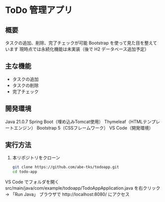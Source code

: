 # ToDo 管理アプリ

## 概要
タスクの追加、削除、完了チェックが可能
Bootstrap を使って見た目を整えています
現時点では永続化機能は未実装（後で H2 データベース追加予定）

## 主な機能
- タスクの追加
- タスクの削除
- 完了チェック

## 開発環境
Java 21.0.7
Spring Boot（埋め込みTomcat使用）
Thymeleaf（HTMLテンプレートエンジン）
Bootstrap 5（CSSフレームワーク）
VS Code（開発環境） 

## 実行方法
1. 本リポジトリをクローン
   ```bash
   git clone https://github.com/abe-tks/todoapp.git
   cd todo-app

VS Code でフォルダを開く
src/main/java/com/example/todoapp/TodoAppApplication.java を右クリック → 「Run Java」
ブラウザで http://localhost:8080/ にアクセス
